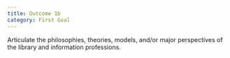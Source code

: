 ```yaml
---
title: Outcome 1b
category: First Goal
---
```

Articulate the philosophies, theories, models, and/or major perspectives of the library and information professions.
